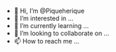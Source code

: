 - 👋 Hi, I’m @Piqueherique
- 👀 I’m interested in ...
- 🌱 I’m currently learning ...
- 💞️ I’m looking to collaborate on ...
- 📫 How to reach me ...

<!---
Piqueherique/Piqueherique is a ✨ special ✨ repository because its `README.md` (this file) appears on your GitHub profile.
You can click the Preview link to take a look at your changes.
--->
